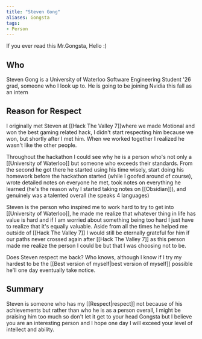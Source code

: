 ```yaml
---
title: "Steven Gong"
aliases: Gongsta
tags:
- Person
---
```

If you ever read this Mr.Gongsta, Hello :)

## Who
Steven Gong is a University of Waterloo Software Engineering Student '26 grad, someone who I look up to. He is going to be joining Nvidia this fall as an intern

## Reason for Respect

I originally met Steven at [[Hack The Valley 7]]where we made Motional and won the best gaming related hack, I didn't start respecting him because we won, but shortly after I met him. When we worked together I realized he wasn't like the other people.

Throughout the hackathon I could see why he is a person who's not only a [[University of Waterloo]] but someone who exceeds their standards. From the second he got there he started using his time wisely, start doing his homework before the hackathon started (while I goofed around of course), wrote detailed notes on everyone he met, took notes on everything he learned (he's the reason why I started taking notes on [[Obsidian]]), and genuinely was a talented overall (he speaks 4 languages)

Steven is the person who inspired me to work hard to try to get into [[University of Waterloo]], he made me realize that whatever thing in life has value is hard and if I am worried about something being too hard I just have to realize that it's equally valuable. Aside from all the times he helped me outside of [[Hack The Valley 7]] I would still be eternally grateful for him if our paths never crossed again after [[Hack The Valley 7]] as this person made me realize the person I could be but that I was choosing not to be.

Does Steven respect me back? Who knows, although I know if I try my hardest to be the [[Best version of myself|best version of myself]] possible he'll one day eventually take notice. 

## Summary

Steven is someone who has my [[Respect|respect]] not because of his achievements but rather than who he is as a person overall, I might be praising him too much so don't let it get to your head Gongsta but I believe you are an interesting person and I hope one day I will exceed your level of intellect and ability. 
